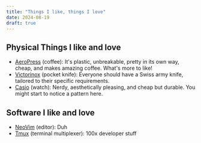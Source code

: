 ```yaml
---
title: "Things I like, things I love"
date: 2024-08-19
draft: true
---
```


## Physical Things I like and love

- [AeroPress](https://aeropress.com) (coffee): It's plastic, unbreakable,
  pretty in its own way, cheap, and makes amazing coffee. What's more to like!
- [Victorinox](https://victorinox.com) (pocket knife): Everyone should have a
  Swiss army knife, tailored to their specific requirements.
- [Casio](https://casio.com) (watch): Nerdy, aesthetically pleasing, and cheap
  but durable. You might start to notice a pattern here.

## Software I like and love

- [NeoVim](https://neovim.io) (editor): Duh
- [Tmux](https://github.com/tmux/tmux) (terminal multiplexer): 100x developer
  stuff
